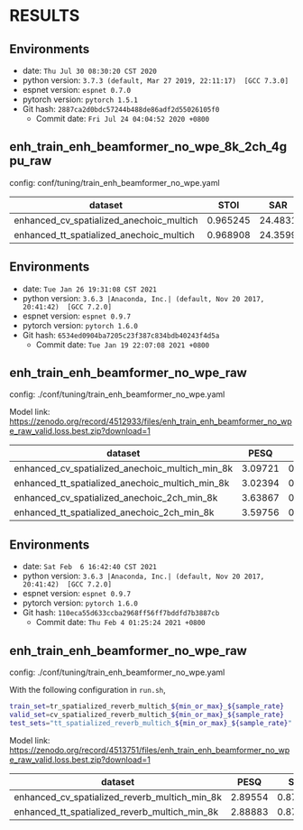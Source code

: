 <!-- Generated by scripts/utils/show_enh_score.sh -->
<!-- These results are from the code before refactoring  -->
# RESULTS
## Environments
- date: `Thu Jul 30 08:30:20 CST 2020`
- python version: `3.7.3 (default, Mar 27 2019, 22:11:17)  [GCC 7.3.0]`
- espnet version: `espnet 0.7.0`
- pytorch version: `pytorch 1.5.1`
- Git hash: `2887ca2d0bdc57244b488de86adf2d55026105f0`
  - Commit date: `Fri Jul 24 04:04:52 2020 +0800`


## enh_train_enh_beamformer_no_wpe_8k_2ch_4gpu_raw

config: conf/tuning/train_enh_beamformer_no_wpe.yaml

|dataset|STOI|SAR|SDR|SIR|
|---|---|---|---|---|
|enhanced_cv_spatialized_anechoic_multich|0.965245|24.4831|20.6248|23.7421|
|enhanced_tt_spatialized_anechoic_multich|0.968908|24.3599|20.4742|23.5676|

## Environments
- date: `Tue Jan 26 19:31:08 CST 2021`
- python version: `3.6.3 |Anaconda, Inc.| (default, Nov 20 2017, 20:41:42)  [GCC 7.2.0]`
- espnet version: `espnet 0.9.7`
- pytorch version: `pytorch 1.6.0`
- Git hash: `6534ed0904ba7205c23f387c834bdb40243f4d5a`
  - Commit date: `Tue Jan 19 22:07:08 2021 +0800`


## enh_train_enh_beamformer_no_wpe_raw

config: ./conf/tuning/train_enh_beamformer_no_wpe.yaml

Model link: https://zenodo.org/record/4512933/files/enh_train_enh_beamformer_no_wpe_raw_valid.loss.best.zip?download=1

|dataset|PESQ|STOI|SAR|SDR|SIR|SI_SNR|
|---|---|---|---|---|---|---|
|enhanced_cv_spatialized_anechoic_multich_min_8k|3.09721|0.937657|12.6048|11.7628|25.09|9.49375|
|enhanced_tt_spatialized_anechoic_multich_min_8k|3.02394|0.943056|12.5872|11.7275|25.0255|9.42349|
|enhanced_cv_spatialized_anechoic_2ch_min_8k|3.63867|0.97273|25.386|22.2414|26.0157|20.7877|
|enhanced_tt_spatialized_anechoic_2ch_min_8k|3.59756|0.975745|25.3675|22.251|26.017|20.8179|

## Environments
- date: `Sat Feb  6 16:42:40 CST 2021`
- python version: `3.6.3 |Anaconda, Inc.| (default, Nov 20 2017, 20:41:42)  [GCC 7.2.0]`
- espnet version: `espnet 0.9.7`
- pytorch version: `pytorch 1.6.0`
- Git hash: `110eca55d633ccba2968ff56ff7bddfd7b3887cb`
  - Commit date: `Thu Feb 4 01:25:24 2021 +0800`


## enh_train_enh_beamformer_no_wpe_raw

config: ./conf/tuning/train_enh_beamformer_no_wpe.yaml

With the following configuration in `run.sh`,

```bash
train_set=tr_spatialized_reverb_multich_${min_or_max}_${sample_rate}
valid_set=cv_spatialized_reverb_multich_${min_or_max}_${sample_rate}
test_sets="tt_spatialized_reverb_multich_${min_or_max}_${sample_rate}"
```

Model link: https://zenodo.org/record/4513751/files/enh_train_enh_beamformer_no_wpe_raw_valid.loss.best.zip?download=1

|dataset|PESQ|STOI|SAR|SDR|SIR|SI_SNR|
|---|---|---|---|---|---|---|
|enhanced_cv_spatialized_reverb_multich_min_8k|2.89554|0.871864|11.9148|9.50443|16.7254|6.4575|
|enhanced_tt_spatialized_reverb_multich_min_8k|2.88883|0.87636|11.8577|9.39594|16.5588|6.38265|

